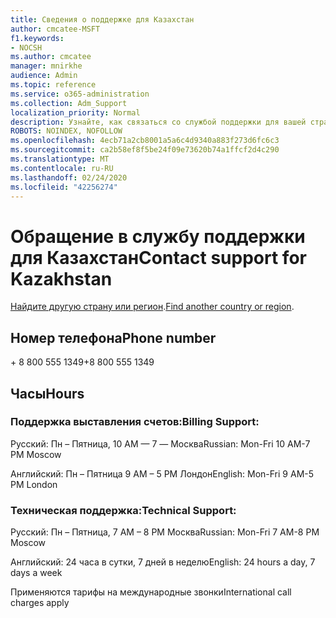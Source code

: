 ```yaml
---
title: Сведения о поддержке для Казахстан
author: cmcatee-MSFT
f1.keywords:
- NOCSH
ms.author: cmcatee
manager: mnirkhe
audience: Admin
ms.topic: reference
ms.service: o365-administration
ms.collection: Adm_Support
localization_priority: Normal
description: Узнайте, как связаться со службой поддержки для вашей страны или региона.
ROBOTS: NOINDEX, NOFOLLOW
ms.openlocfilehash: 4ecb71a2cb8001a5a6c4d9340a883f273d6fc6c3
ms.sourcegitcommit: ca2b58ef8f5be24f09e73620b74a1ffcf2d4c290
ms.translationtype: MT
ms.contentlocale: ru-RU
ms.lasthandoff: 02/24/2020
ms.locfileid: "42256274"
---
```

# <a name="contact-support-for-kazakhstan"></a><span data-ttu-id="55b62-103">Обращение в службу поддержки для Казахстан</span><span class="sxs-lookup"><span data-stu-id="55b62-103">Contact support for Kazakhstan</span></span>

<span data-ttu-id="55b62-104">[Найдите другую страну или регион](../contact-support-for-business-products.md).</span><span class="sxs-lookup"><span data-stu-id="55b62-104">[Find another country or region](../contact-support-for-business-products.md).</span></span>

## <a name="phone-number"></a><span data-ttu-id="55b62-105">Номер телефона</span><span class="sxs-lookup"><span data-stu-id="55b62-105">Phone number</span></span>
<span data-ttu-id="55b62-106">+ 8 800 555 1349</span><span class="sxs-lookup"><span data-stu-id="55b62-106">+8 800 555 1349</span></span>

## <a name="hours"></a><span data-ttu-id="55b62-107">Часы</span><span class="sxs-lookup"><span data-stu-id="55b62-107">Hours</span></span>
### <a name="billing-support"></a><span data-ttu-id="55b62-108">Поддержка выставления счетов:</span><span class="sxs-lookup"><span data-stu-id="55b62-108">Billing Support:</span></span>

<span data-ttu-id="55b62-109">Русский: Пн – Пятница, 10 AM — 7 — Москва</span><span class="sxs-lookup"><span data-stu-id="55b62-109">Russian: Mon-Fri 10 AM-7 PM Moscow</span></span>

<span data-ttu-id="55b62-110">Английский: Пн – Пятница 9 AM – 5 PM Лондон</span><span class="sxs-lookup"><span data-stu-id="55b62-110">English: Mon-Fri 9 AM-5 PM London</span></span>

### <a name="technical-support"></a><span data-ttu-id="55b62-111">Техническая поддержка:</span><span class="sxs-lookup"><span data-stu-id="55b62-111">Technical Support:</span></span>

<span data-ttu-id="55b62-112">Русский: Пн – Пятница, 7 AM – 8 PM Москва</span><span class="sxs-lookup"><span data-stu-id="55b62-112">Russian: Mon-Fri 7 AM-8 PM Moscow</span></span>

<span data-ttu-id="55b62-113">Английский: 24 часа в сутки, 7 дней в неделю</span><span class="sxs-lookup"><span data-stu-id="55b62-113">English: 24 hours a day, 7 days a week</span></span>

<span data-ttu-id="55b62-114">Применяются тарифы на международные звонки</span><span class="sxs-lookup"><span data-stu-id="55b62-114">International call charges apply</span></span>